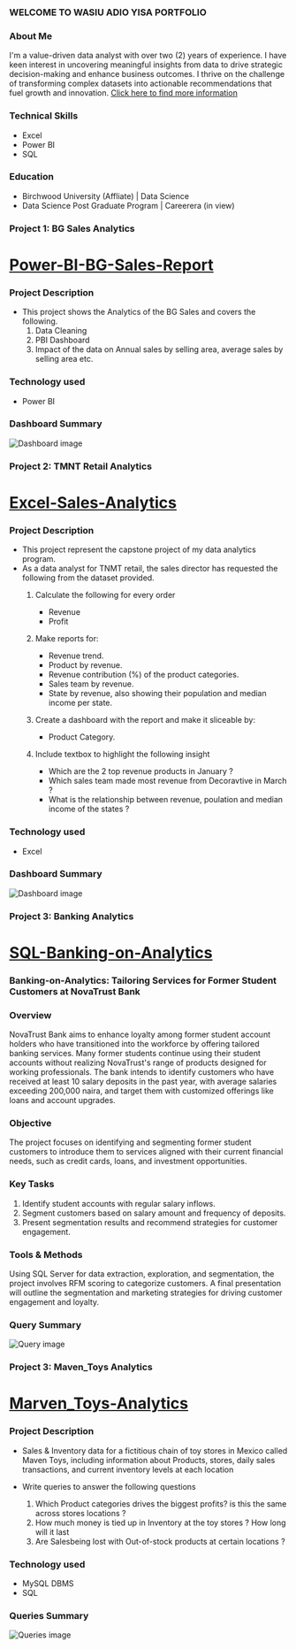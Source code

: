 ### WELCOME TO WASIU ADIO YISA PORTFOLIO

### About Me

I'm a value-driven data analyst with over two (2) years of experience. I have keen interest in uncovering meaningful insights from data to drive strategic decision-making and enhance business outcomes. I thrive on the challenge of transforming complex datasets into actionable recommendations that fuel growth and innovation. [Click here to find more information](https://www.linkedin.com/in/yisawasiu/)


### Technical Skills
- Excel
- Power BI
- SQL

### Education
- Birchwood University (Affliate) | Data Science
- Data Science Post Graduate Program | Careerera (in view)

### Project 1: BG Sales Analytics

# [Power-BI-BG-Sales-Report](https://github.com/GreatYisa/Power-BI-BG-Sales-Report)

### Project Description
- This project shows the Analytics of the BG Sales and covers the following.
  1. Data Cleaning
  2. PBI Dashboard
  3. Impact of the data on Annual sales by selling area, average sales by selling area etc.

### Technology used
  - Power BI
  
### Dashboard Summary
![Dashboard image](Screenshot%202024-06-10%20210238.png)


### Project 2: TMNT Retail Analytics

# [Excel-Sales-Analytics](https://github.com/GreatYisa/Excel-Sales-Analytics)

### Project Description
- This project represent the capstone project of my data analytics program.
- As a data analyst for TNMT retail, the sales director has requested the following from the dataset provided.
  1.  Calculate the following for every order
      - Revenue
      - Profit
        
  2. Make reports for:
      - Revenue trend.
      - Product by revenue.
      - Revenue contribution (%) of the product categories.
      -  Sales team by revenue.
      -  State by revenue, also showing their population and median income per state.
        
  3. Create a dashboard with the report and make it sliceable by:
      - Product Category.
        
  4. Include textbox to highlight the following insight
      - Which are the 2 top revenue products in January ?
      - Which sales team made most revenue from Decoravtive in March ?
      - What is the relationship between revenue, poulation and median income of the states ?

### Technology used
  - Excel
  
### Dashboard Summary
![Dashboard image](Screenshot%202024-06-10%20213350.png)

### Project 3: Banking Analytics

# [SQL-Banking-on-Analytics](https://github.com/GreatYisa/Banking-on-Analytics)

### Banking-on-Analytics: Tailoring Services for Former Student Customers at NovaTrust Bank
### Overview  
NovaTrust Bank aims to enhance loyalty among former student account holders who have transitioned into the workforce by offering tailored banking services. Many former students continue using their student accounts without realizing NovaTrust's range of products designed for working professionals. The bank intends to identify customers who have received at least 10 salary deposits in the past year, with average salaries exceeding 200,000 naira, and target them with customized offerings like loans and account upgrades.

### Objective  
The project focuses on identifying and segmenting former student customers to introduce them to services aligned with their current financial needs, such as credit cards, loans, and investment opportunities.

### Key Tasks
1. Identify student accounts with regular salary inflows.
2. Segment customers based on salary amount and frequency of deposits.
3. Present segmentation results and recommend strategies for customer engagement.

### Tools & Methods  
Using SQL Server for data extraction, exploration, and segmentation, the project involves RFM scoring to categorize customers. A final presentation will outline the segmentation and marketing strategies for driving customer engagement and loyalty.

### Query Summary
![Query image](Screenshot%202024-09-18%20123714.png)
























### Project 3: Maven_Toys Analytics

# [Marven_Toys-Analytics](https://github.com/GreatYisa/Maven_Toys-SQL-Project)

### Project Description
- Sales & Inventory data for a fictitious chain of toy stores in Mexico called Maven Toys, including information about Products, stores, daily sales transactions, and current inventory levels at each
  location

- Write queries to answer the following questions
  1. Which Product categories drives the biggest profits? is this the same across stores locations ?
  2. How much money is tied up in Inventory at the toy stores ? How long will it last
  3. Are Salesbeing lost with Out-of-stock products at certain locations ?

### Technology used
  - MySQL DBMS
  - SQL
  
### Queries Summary
![Queries image](https://github.com/GreatYisa/Maven_Toys-SQL-Project/blob/main/images/Screenshot%202024-06-17%20114249.png)
